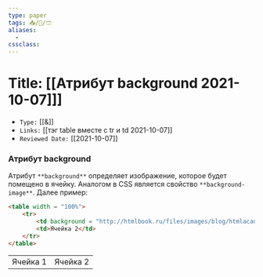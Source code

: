 ```yaml
---
type: paper
tags: 📥️/📜️/🩳
aliases:
  - 
cssclass: 
---
```




# Title: **[[Атрибут background 2021-10-07]]]**
- `Type:` [[&]]
- `Links:` [[тэг table вместе с tr и td 2021-10-07]]
- `Reviewed Date:` [[2021-10-07]]

### Атрибут background

Атрибут `**background**` определяет изображение, которое будет помещено в ячейку. Аналогом в CSS является свойство `**background-image**`. Далее пример:


```html
<table width = "100%"> 
	<tr>       
		<td background = "http://htmlbook.ru/files/images/blog/htmlacademy/scheme@1x.png">Ячейка 1</td>    
		<td>Ячейка 2</td>  
	</tr>
</table>
```
<table width = "100%"> 
	<tr>       
		<td background = "http://htmlbook.ru/files/images/blog/htmlacademy/scheme@1x.png">Ячейка 1</td>    
		<td>Ячейка 2</td>  
	</tr>
</table>